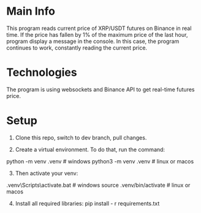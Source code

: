 # Main Info
This program reads current price of XRP/USDT futures on Binance in real time.
If the price has fallen by 1% of the maximum price of the last hour, program display a message in the console.
In this case, the program continues to work, constantly reading the current price.

# Technologies
The program is using websockets and Binance API to get real-time futures price.

# Setup
1. Clone this repo, switch to dev branch, pull changes.

2. Create a virtual environment. To do that, run the command:

python -m venv .venv   # windows
python3 -m venv .venv  # linux or macos

3. Then activate your venv:

.venv\Scripts\activate.bat  # windows
source .venv/bin/activate   # linux or macos

4. Install all required libraries:
pip install - r requirements.txt
